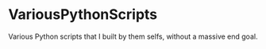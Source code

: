 # VariousPythonScripts
Various Python scripts that I built by them selfs, without a massive end goal.
